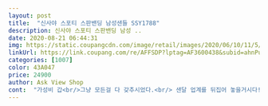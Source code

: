 ```yaml
---
layout: post 
title:  "신사야 스포티 스판밴딩 남성샌들 SSY1788" 
description: 신사야 스포티 스판밴딩 남성 ..
date: 2020-08-21 06:44:31 
img: https://static.coupangcdn.com/image/retail/images/2020/06/10/11/5/b90bc1bd-0883-49d1-89d4-139352f1faae.jpg 
linkUrl: https://link.coupang.com/re/AFFSDP?lptag=AF3600438&subid=ahnPublicAsk&pageKey=1688617675&itemId=2875839982&vendorItemId=71005959153&traceid=V0-113-9ab6b63172c12a05 
categories: [1007] 
color: 43A047 
price: 24900 
author: Ask View Shop 
cont:  "가성비 갑<br/>그냥 모든걸 다 갖추시었다.<br/> 샌달 업계를 뒤집어 놓을거시다!<br/>그런 느낌 거의 없음.<br/> 고무라고 말 안 해주면 고무인줄 모를 거임.<br/><br/>뒤에 고무줄 형태로 발을 잡아줘서 265도 괜찮을뻔했다는 생각이 드네요.<br/> 발을 조이는게 싫어서 지금 약간 넉넉한 느낌이 좋습니다.<br/><br/>만족합니다<br/>몇년만에 샌달 바꿔서 기분 좋네요<br/>발볼 넓은 편이라 신발 고를 때마다 걱정이 많은데 딱 맞음.<br/><br/>빗길이나 수영장같이 물 있는곳에서 지나치게 미끄러지지도 않는 그러면서 발도 편하고 디자인도 이쁜.<br/><br/>아주 편안하네요! 265인데 저번에 크록스는 정사이즈가 아니었어서 불안해서 한사이즈 크게 270 주문했습니다<br/>이거다.<br/> 버켄처럼 떼 타지도 않고 너무 잘 벗겨지지도 않고<br/>정말 개편함.<br/><br/>착용감도 괜찮고 고무 재질이라길래 삼디다스 슬리퍼 같은 느낌일까 좀 걱정됬는데<br/>친구들애게도 추천할거 같아요<br/>" 
---
```

